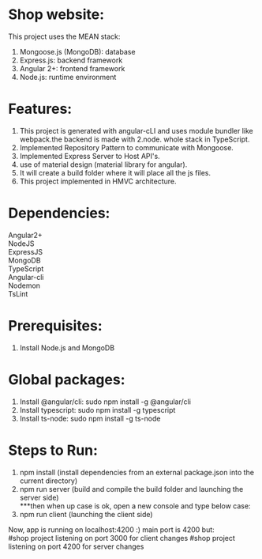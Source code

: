 # Shop website:
This project uses the MEAN stack:
1. Mongoose.js (MongoDB): database
2. Express.js: backend framework
3. Angular 2+: frontend framework
4. Node.js: runtime environment

# Features:
1. This project is generated with angular-cLI and uses module bundler like webpack.the backend is made with 2.node. whole stack in TypeScript.
3. Implemented Repository Pattern to communicate with Mongoose.
4. Implemented Express Server to Host API's.
5. use of material design (material library for angular).
6. It will create a build folder where it will place all the js files.
7. This project implemented in HMVC architecture.

# Dependencies:
Angular2+ <br>
NodeJS <br>
ExpressJS <br>
MongoDB <br>
TypeScript <br>
Angular-cli <br>
Nodemon <br>
TsLint <br>

# Prerequisites:
1. Install Node.js and MongoDB

# Global packages:
1. Install @angular/cli: sudo npm install -g @angular/cli
2. Install typescript: sudo npm install -g typescript
3. Install ts-node: sudo npm install -g ts-node

# Steps to Run: 
1. npm install (install dependencies from an external package.json into the current directory)
2. npm run server (build and compile the build folder and launching the server side) <br>
***then when up case is ok, open a new console and type below case:
3. npm run client (launching the client side)

Now, app is running on localhost:4200 :)
main port is 4200 but:  <br>
#shop project listening on port 3000 for client changes
#shop project listening on port 4200 for server changes




